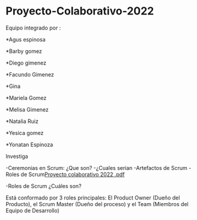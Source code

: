 # Proyecto-Colaborativo-2022
Equipo integrado por :

*Agus espinosa

*Barby gomez

*Diego gimenez

*Facundo Gimenez
 
*Gina

*Mariela Gomez 

*Melisa Gimenez

*Natalia Ruiz

*Yesica gomez

*Yonatan Espinoza 



Investiga

-Ceremonias en Scrum: ¿Que son?
-¿Cuales serian
-Artefactos de Scrum
-Roles de Scrum[Proyecto colaborativo 2022 .pdf](https://github.com/JohaNA2805/Proyecto-Colaborativo-2022-ISPC/files/8841837/Proyecto.colaborativo.2022.pdf)


-Roles de Scrum
¿Cuáles son?

Está conformado por 3 roles principales: El Product Owner (Dueño del Producto), el Scrum Master (Dueño del proceso) y el Team (Miembros del Equipo de Desarrollo)

